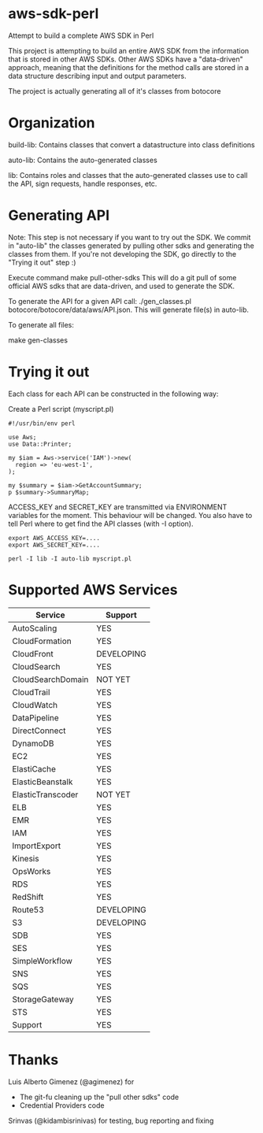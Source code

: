 aws-sdk-perl
============

Attempt to build a complete AWS SDK in Perl

This project is attempting to build an entire AWS SDK from the information
that is stored in other AWS SDKs. Other AWS SDKs have a "data-driven" approach,
meaning that the definitions for the method calls are stored in a data structure
describing input and output parameters.

The project is actually generating all of it's classes from botocore

Organization
============

build-lib: Contains classes that convert a datastructure into class definitions

auto-lib: Contains the auto-generated classes

lib: Contains roles and classes that the auto-generated classes use to call the API,
sign requests, handle responses, etc.

Generating API
============

Note: This step is not necessary if you want to try out the SDK. We commit in "auto-lib"
the classes generated by pulling other sdks and generating the classes from them. If you're
not developing the SDK, go directly to the "Trying it out" step :)

Execute command make pull-other-sdks This will do a git pull of some official AWS sdks
that are data-driven, and used to generate the SDK.

To generate the API for a given API call: ./gen_classes.pl botocore/botocore/data/aws/API.json.
This will generate file(s) in auto-lib.

To generate all files:

make gen-classes


Trying it out
============

Each class for each API can be constructed in the following way:

Create a Perl script (myscript.pl)

```
#!/usr/bin/env perl

use Aws;
use Data::Printer;

my $iam = Aws->service('IAM')->new(
  region => 'eu-west-1',
);

my $summary = $iam->GetAccountSummary;
p $summary->SummaryMap;
```

ACCESS_KEY and SECRET_KEY are transmitted via ENVIRONMENT variables for the moment.
This behaviour will be changed. You also have to tell Perl where to get find the API
classes (with -I option).

```
export AWS_ACCESS_KEY=....
export AWS_SECRET_KEY=....

perl -I lib -I auto-lib myscript.pl
```

Supported AWS Services
================
|Service          |Support   |
|-----------------|----------|
|AutoScaling      |YES       |
|CloudFormation   |YES       |
|CloudFront       |DEVELOPING|
|CloudSearch      |YES       |
|CloudSearchDomain|NOT YET   |
|CloudTrail       |YES       |
|CloudWatch       |YES       |
|DataPipeline     |YES       |
|DirectConnect    |YES       |
|DynamoDB         |YES       |
|EC2              |YES       |
|ElastiCache      |YES       |
|ElasticBeanstalk |YES       |
|ElasticTranscoder|NOT YET   |
|ELB              |YES       |
|EMR              |YES       |
|IAM              |YES       |
|ImportExport     |YES       |
|Kinesis          |YES       |
|OpsWorks         |YES       |
|RDS              |YES       |
|RedShift         |YES       |
|Route53          |DEVELOPING|
|S3               |DEVELOPING|
|SDB              |YES       |
|SES              |YES       |
|SimpleWorkflow   |YES       |
|SNS              |YES       |
|SQS              |YES       |
|StorageGateway   |YES       |
|STS              |YES       |
|Support          |YES       |

Thanks
================
Luis Alberto Gimenez (@agimenez) for 
 - The git-fu cleaning up the "pull other sdks" code
 - Credential Providers code

Srinvas (@kidambisrinivas) for testing, bug reporting and fixing

